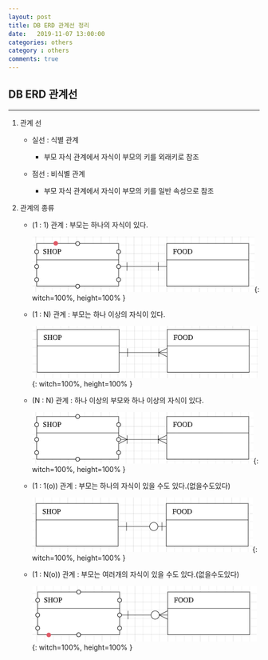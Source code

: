 ```yaml
---
layout: post
title: DB ERD 관계선 정리
date:   2019-11-07 13:00:00
categories: others
category : others
comments: true 
---
```


## DB ERD 관계선
--------

1. 관계 선

    - 실선 : 식별 관계
    
        - 부모 자식 관계에서 자식이 부모의 키를 외래키로 참조
         
    - 점선 : 비식별 관계
 
        - 부모 자식 관계에서 자식이 부모의 키를 일반 속성으로 참조
        
2. 관계의 종류

    - (1 : 1) 관계 : 부모는 하나의 자식이 있다.
    
        ![ERD-1](/img/erd/erd1.PNG){: witch=100%, height=100% }
        
    - (1 : N) 관계 : 부모는 하나 이상의 자식이 있다.
    
        ![ERD-2](/img/erd/erd2.PNG){: witch=100%, height=100% }

    - (N : N) 관계 : 하나 이상의 부모와 하나 이상의 자식이 있다. 
     
        ![ERD-3](/img/erd/erd3.PNG){: witch=100%, height=100% }

    - (1 : 1(o)) 관계 : 부모는 하나의 자식이 있을 수도 있다.(없을수도있다)
    
        ![ERD-4](/img/erd/erd4.PNG){: witch=100%, height=100% }

    - (1 : N(o)) 관계 : 부모는 여러개의 자식이 있을 수도 있다.(없을수도있다)
    
        ![ERD-5](/img/erd/erd5.PNG){: witch=100%, height=100% }

